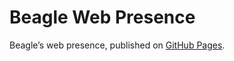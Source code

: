 # Beagle Web Presence

Beagle’s web presence, published on [GitHub Pages](https://jGleitz.github.io/Beagle/branches/design-control_flow).